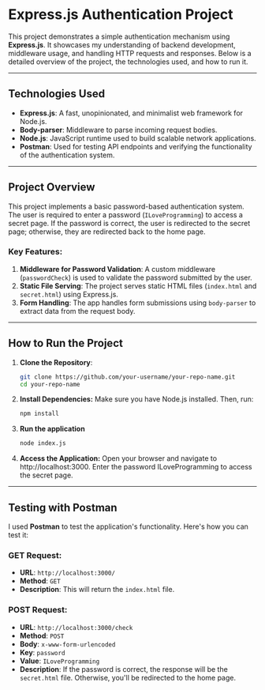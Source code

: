 # Express.js Authentication Project




This project demonstrates a simple authentication mechanism using **Express.js**. It showcases my understanding of backend development, middleware usage, and handling HTTP requests and responses. Below is a detailed overview of the project, the technologies used, and how to run it.

---

## Technologies Used

- **Express.js**: A fast, unopinionated, and minimalist web framework for Node.js.
- **Body-parser**: Middleware to parse incoming request bodies.
- **Node.js**: JavaScript runtime used to build scalable network applications.
- **Postman**: Used for testing API endpoints and verifying the functionality of the authentication system.

---

## Project Overview

This project implements a basic password-based authentication system. The user is required to enter a password (`ILoveProgramming`) to access a secret page. If the password is correct, the user is redirected to the secret page; otherwise, they are redirected back to the home page.

### Key Features:
1. **Middleware for Password Validation**: A custom middleware (`passwordCheck`) is used to validate the password submitted by the user.
2. **Static File Serving**: The project serves static HTML files (`index.html` and `secret.html`) using Express.js.
3. **Form Handling**: The app handles form submissions using `body-parser` to extract data from the request body.

---

## How to Run the Project

1. **Clone the Repository**:
   ```bash
   git clone https://github.com/your-username/your-repo-name.git
   cd your-repo-name
2. **Install Dependencies:**
    Make sure you have Node.js installed. Then, run:
    ```bash
    npm install
3. **Run the application**
   ```bash
   node index.js
4. **Access the Application:**
    Open your browser and navigate to http://localhost:3000. Enter the password ILoveProgramming to access the secret page.

---

## Testing with Postman

I used **Postman** to test the application's functionality. Here's how you can test it:

### GET Request:
- **URL**: `http://localhost:3000/`
- **Method**: `GET`
- **Description**: This will return the `index.html` file.

### POST Request:
- **URL**: `http://localhost:3000/check`
- **Method**: `POST`
- **Body**: `x-www-form-urlencoded`
- **Key**: `password`
- **Value**: `ILoveProgramming`
- **Description**: If the password is correct, the response will be the `secret.html` file. Otherwise, you'll be redirected to the home page.
